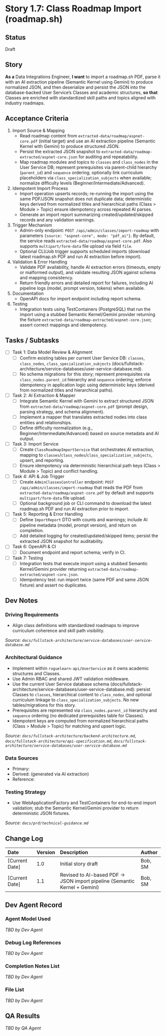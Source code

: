 # **Story 1.7: Class Roadmap Import (roadmap.sh)**

## Status

Draft

## Story

**As a** Data Integrations Engineer,
**I want** to import a roadmap.sh PDF, parse it with an AI extraction pipeline (Semantic Kernel using Gemini) to produce normalized JSON, and then deserialize and persist the JSON into the database-backed User Service’s Classes and academic structures,
**so that** Classes are enriched with standardized skill paths and topics aligned with industry roadmaps.

## Acceptance Criteria

1. Import Source & Mapping
   - Read roadmap content from `extracted-data/roadmap/aspnet-core.pdf` (initial target) and use an AI extraction pipeline (Semantic Kernel with Gemini) to produce structured JSON.
   - Persist the extracted JSON snapshot to `extracted-data/roadmap-extracted/aspnet-core.json` for auditing and repeatability.
   - Map roadmap modules and topics to `classes` and `class_nodes` in the User Service DB; represent prerequisites via parent-child hierarchy (`parent_id`) and `sequence` ordering; optionally link curriculum placeholders via `class_specialization_subjects` when available; normalize difficulty levels (Beginner/Intermediate/Advanced).
2. Idempotent Import Process
   - Import operation upserts records; re-running the import using the same PDF/JSON snapshot does not duplicate data; deterministic keys derived from normalized titles and hierarchical paths (Class > Module > Topic) ensure idempotency across repeated AI parses.
   - Generate an import report summarizing created/updated/skipped records and any validation warnings.
3. Trigger Mechanism
   - Admin-only endpoint: `POST /api/admin/classes/import-roadmap` with parameters `{source: "aspnet-core", mode: "pdf_ai"}`. By default, the service reads `extracted-data/roadmap/aspnet-core.pdf`. Also supports `multipart/form-data` file upload via field `file`.
   - Optional CLI/Job trigger supports scheduled imports (download latest roadmap.sh PDF and run AI extraction before import).
4. Validation & Error Handling
   - Validate PDF availability, handle AI extraction errors (timeouts, empty or malformed output), and validate resulting JSON against schema and mapping consistency.
   - Return friendly errors and detailed report for failures, including AI pipeline logs (model, prompt version, tokens) when available.
5. Documentation
   - OpenAPI docs for import endpoint including report schema.
6. Testing
   - Integration tests using TestContainers (PostgreSQL) that run the import using a stubbed Semantic Kernel/Gemini provider returning the fixture `extracted-data/roadmap-extracted/aspnet-core.json`; assert correct mappings and idempotency.

## Tasks / Subtasks

- [ ] Task 1: Data Model Review & Alignment
  - [ ] Confirm existing tables per current User Service DB: `classes`, `class_nodes`, `class_specialization_subjects` (docs/fullstack-architecture/service-databases/user-service-database.md).
  - [ ] No schema migrations for this story; represent prerequisites via `class_nodes.parent_id` hierarchy and `sequence` ordering; enforce idempotency in application logic using deterministic keys (derived from normalized titles and hierarchical paths).
- [ ] Task 2: AI Extraction & Mapper
  - [ ] Integrate Semantic Kernel with Gemini to extract structured JSON from `extracted-data/roadmap/aspnet-core.pdf` (prompt design, parsing strategy, and schema alignment).
  - [ ] Implement a mapper that translates extracted nodes into class entities and relationships.
  - [ ] Define difficulty normalization (e.g., Beginner/Intermediate/Advanced) based on source metadata and AI output.
- [ ] Task 3: Import Service
  - [ ] Create `ClassRoadmapImportService` that orchestrates AI extraction, mapping to `classes`/`class_nodes`/`class_specialization_subjects`, upsert, and reporting.
  - [ ] Ensure idempotency via deterministic hierarchical path keys (Class > Module > Topic) and conflict handling.
- [ ] Task 4: API & Job Trigger
  - [ ] Create `AdminClassesController` endpoint: `POST /api/admin/classes/import-roadmap` that reads the PDF from `extracted-data/roadmap/aspnet-core.pdf` by default and supports `multipart/form-data` file upload.
  - [ ] Optional background job or CLI command to download the latest roadmap.sh PDF and run AI extraction prior to import.
- [ ] Task 5: Reporting & Error Handling
  - [ ] Define `ImportReport` DTO with counts and warnings; include AI pipeline metadata (model, prompt version), and return on completion.
  - [ ] Add detailed logging for created/updated/skipped items; persist the extracted JSON snapshot for auditability.
- [ ] Task 6: OpenAPI & CI
  - [ ] Document endpoint and report schema; verify in CI.
- [ ] Task 7: Testing
  - [ ] Integration tests that execute import using a stubbed Semantic Kernel/Gemini provider returning `extracted-data/roadmap-extracted/aspnet-core.json`.
  - [ ] Idempotency test: run import twice (same PDF and same JSON fixture) and assert no duplicates.

## Dev Notes

### Driving Requirements
- Align class definitions with standardized roadmaps to improve curriculum coherence and skill path visibility.

*Source: `docs/fullstack-architecture/service-databases/user-service-database.md`*

### Architectural Guidance
- Implement within `roguelearn-api/UserService` as it owns academic structures and Classes.
- Use Admin RBAC and shared JWT validation middleware.
- Use the current User Service database schema (docs/fullstack-architecture/service-databases/user-service-database.md): persist Classes to `classes`, hierarchical content to `class_nodes`, and optional curriculum linkage to `class_specialization_subjects`. No new tables/migrations for this story.
- Prerequisites are represented via `class_nodes.parent_id` hierarchy and `sequence` ordering (no dedicated prerequisites table for Classes).
- Idempotent keys are computed from normalized hierarchical paths (Class > Module > Topic) for matching and upsert logic.

*Source: `docs/fullstack-architecture/backend-architecture.md`, `docs/fullstack-architecture/api-specification.md`, `docs/fullstack-architecture/service-databases/user-service-database.md`*

### Data Sources
- Primary: <mcfile name="aspnet-core.pdf" path="d:\Code Stuffs\MinhAnh2610\RogueLearn.BMAD.Documentation\extracted-data\roadmap\aspnet-core.pdf"></mcfile>
- Derived: <mcfile name="aspnet-core.json" path="d:\Code Stuffs\MinhAnh2610\RogueLearn.BMAD.Documentation\extracted-data\roadmap-extracted\aspnet-core.json"></mcfile> (generated via AI extraction)
- Reference: <mcfile name="aspnet-core.pdf" path="d:\Code Stuffs\MinhAnh2610\RogueLearn.BMAD.Documentation\extracted-data\roadmap\aspnet-core.pdf"></mcfile>

### Testing Strategy
- Use WebApplicationFactory and TestContainers for end-to-end import validation; stub the Semantic Kernel/Gemini provider to return deterministic JSON fixtures.

*Source: `docs/prd/technical-guidance.md`*

## Change Log

| Date | Version | Description | Author |
| :--- | :--- | :--- | :--- |
| [Current Date] | 1.0 | Initial story draft | Bob, SM |
| [Current Date] | 1.1 | Revised to AI-based PDF → JSON import pipeline (Semantic Kernel + Gemini) | Bob, SM |

## Dev Agent Record

### Agent Model Used
_TBD by Dev Agent_

### Debug Log References
_TBD by Dev Agent_

### Completion Notes List
_TBD by Dev Agent_

### File List
_TBD by Dev Agent_

## QA Results
_TBD by QA Agent_